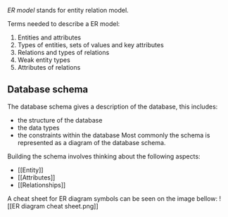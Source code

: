 _ER model_ stands for entity relation model. 

Terms needed to describe a ER model: 
1. Entities and attributes
2. Types of entities, sets of values and key attributes
3. Relations and types of relations
4. Weak entity types
5. Attributes of relations

## Database schema
The database schema gives a description of the database, this includes: 
- the structure of the database
- the data types 
- the constraints within the database
Most commonly the schema is represented as a diagram of the database schema.

Building the schema involves thinking about the following aspects:
- [[Entity]]
- [[Attributes]]
- [[Relationships]]

A cheat sheet for ER diagram symbols can be seen on the image bellow: 
![[ER diagram cheat sheet.png]]